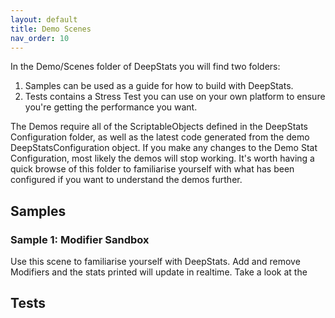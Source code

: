 ```yaml
---
layout: default
title: Demo Scenes
nav_order: 10
---
```


In the Demo/Scenes folder of DeepStats you will find two folders:
1. Samples can be used as a guide for how to build with DeepStats.
2. Tests contains a Stress Test you can use on your own platform to ensure you're getting the performance you want.

The Demos require all of the ScriptableObjects defined in the DeepStats Configuration folder, as well as the latest code generated from the demo DeepStatsConfiguration object. If you make any changes to the Demo Stat Configuration, most likely the demos will stop working. It's worth having a quick browse of this folder to familiarise yourself with what has been configured if you want to understand the demos further.

## Samples
### Sample 1: Modifier Sandbox
Use this scene to familiarise yourself with DeepStats. Add and remove Modifiers and the stats printed will update in realtime. Take a look at the

## Tests